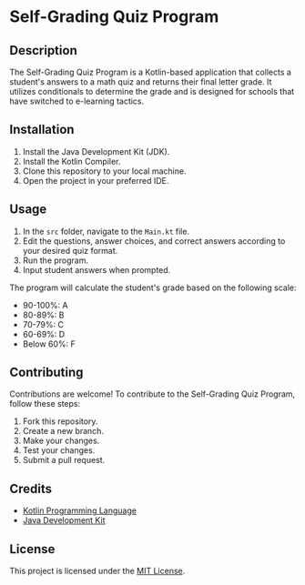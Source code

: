 # Self-Grading Quiz Program

## Description

The Self-Grading Quiz Program is a Kotlin-based application that collects a student's answers to a math quiz and returns their final letter grade. It utilizes conditionals to determine the grade and is designed for schools that have switched to e-learning tactics.

## Installation

1. Install the Java Development Kit (JDK).
2. Install the Kotlin Compiler.
3. Clone this repository to your local machine.
4. Open the project in your preferred IDE.

## Usage

1. In the `src` folder, navigate to the `Main.kt` file.
2. Edit the questions, answer choices, and correct answers according to your desired quiz format.
3. Run the program.
4. Input student answers when prompted.

The program will calculate the student's grade based on the following scale:

- 90-100%: A
- 80-89%: B
- 70-79%: C
- 60-69%: D
- Below 60%: F

## Contributing

Contributions are welcome! To contribute to the Self-Grading Quiz Program, follow these steps:

1. Fork this repository.
2. Create a new branch.
3. Make your changes.
4. Test your changes.
5. Submit a pull request.

## Credits

- [Kotlin Programming Language](https://kotlinlang.org/)
- [Java Development Kit](https://www.oracle.com/java/technologies/javase-jdk16-downloads.html)

## License

This project is licensed under the [MIT License](https://opensource.org/licenses/MIT).
